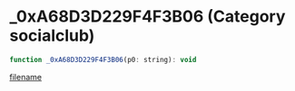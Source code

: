 # _0xA68D3D229F4F3B06 (Category socialclub)

```js
function _0xA68D3D229F4F3B06(p0: string): void
```

[filename](_0xA68D3D229F4F3B06_m.md ':include')